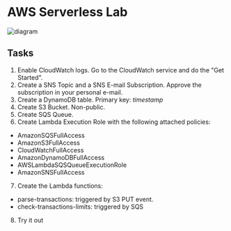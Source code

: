 # AWS Serverless Lab

![diagram](https://i.ibb.co/QKY5zSq/Screen-Shot-2019-05-28-at-11-55-20-AM.png)

## Tasks
1. Enable CloudWatch logs.
Go to the CloudWatch service and do the "Get Started".
2. Create a SNS Topic and a SNS E-mail Subscription. Approve the subscription in your personal e-mail.
3. Create a DynamoDB table. Primary key: *timestamp*
4. Create S3 Bucket. Non-public.
5. Create SQS Queue.
6. Create Lambda Execution Role with the following attached policies:
  * AmazonSQSFullAccess
  * AmazonS3FullAccess
  * CloudWatchFullAccess
  * AmazonDynamoDBFullAccess
  * AWSLambdaSQSQueueExecutionRole
  * AmazonSNSFullAccess
7. Create the Lambda functions:
  * parse-transactions: triggered by S3 PUT event.
  * check-transactions-limits: triggered by SQS
8. Try it out


   
